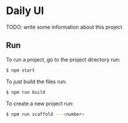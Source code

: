 # Daily UI

TODO: write some information about this project

## Run

To run a project, go to the project directory run:

```bash
$ npm start
```

To just build the files run:

```bash
$ npm run build
```

To create a new project run:

```bash
$ npm run scaffold -- <number>
```